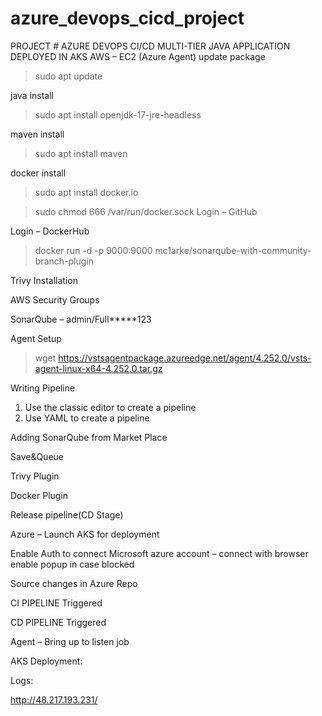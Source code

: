 # azure_devops_cicd_project
PROJECT # AZURE DEVOPS CI/CD MULTI-TIER JAVA APPLICATION DEPLOYED IN AKS
AWS – EC2 (Azure Agent)
update package
>sudo apt update
 
java install
>sudo apt install openjdk-17-jre-headless
 

maven install
>sudo apt install maven
 
docker install
>sudo apt install docker.io
 
>sudo chmod 666 /var/run/docker.sock
Login – GitHub
 

Login – DockerHub

 
>docker run -d -p 9000:9000 mc1arke/sonarqube-with-community-branch-plugin
 
Trivy Installation
 
AWS Security Groups
 
SonarQube – admin/Full*****123
 
Agent Setup
 
>wget https://vstsagentpackage.azureedge.net/agent/4.252.0/vsts-agent-linux-x64-4.252.0.tar.gz
 
 

 
 
 

 
 
 
Writing Pipeline
 
1.	Use the classic editor to create a pipeline
2.	Use YAML to create a pipeline
 

 
 
 
 
 
 
 
 

 
Adding SonarQube from Market Place
 

 

 

Save&Queue
 
 
Trivy Plugin
 

Docker Plugin
 

 
 
 

 

 
 


 

Release pipeline(CD Stage)

 

 

 
 

 
Azure – Launch AKS for deployment
 
 
 
 
 
 
 
 
 
 
 
 
 
 
 

 

 

 
Enable Auth to connect Microsoft azure account – connect with browser enable popup in case blocked

 
 

Source changes in Azure Repo
 


CI PIPELINE Triggered
 

CD PIPELINE Triggered
 


 
 

Agent – Bring up to listen job
 

AKS Deployment:
 
Logs:
 
 
 
 
 
 

http://48.217.193.231/

 

 
   


 

 

